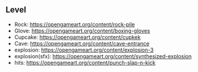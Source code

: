 ## Level
- Rock: https://opengameart.org/content/rock-pile
- Glove: https://opengameart.org/content/boxing-gloves
- Cupcake: https://opengameart.org/content/cupkek
- Cave: https://opengameart.org/content/cave-entrance
- explosion: https://opengameart.org/content/explosion-3
- explosion(sfx): https://opengameart.org/content/synthesized-explosion
- hits: https://opengameart.org/content/punch-slap-n-kick
